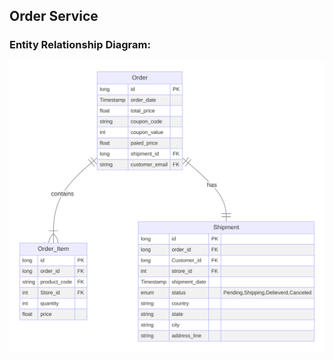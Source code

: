 ## Order Service

### Entity Relationship Diagram:

<p align="center">
    <img alt="erd" src="ERD.svg" width="700" />
</p>

